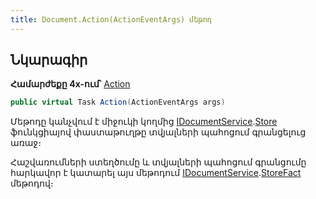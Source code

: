 ```yaml
---
title: Document.Action(ActionEventArgs) մեթոդ
---
```


## Նկարագիր

**Համարժեքը 4x-ում՝** [Action](https://armsoft.github.io/as4x-docs/HTM/ProgrGuide/ScriptProcs/Action.html)

```c#
public virtual Task Action(ActionEventArgs args)
```

Մեթոդը կանչվում է միջուկի կողմից [IDocumentService](../../services/IDocumentService.md).[Store](../../services/IDocumentService/Store.md) ֆունկցիայով փաստաթուղթը տվյալների պահոցում գրանցելուց առաջ։

Հաշվառումների ստեղծումը և տվյալների պահոցում գրանցումը հարկավոր է կատարել այս մեթոդում [IDocumentService](../../services/IDocumentService.md).[StoreFact](../../services/IDocumentService/StoreFact.md) մեթոդով։
